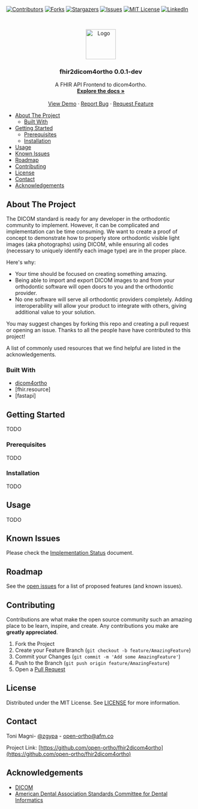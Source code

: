 [![Contributors][contributors-shield]][contributors-url]
[![Forks][forks-shield]][forks-url]
[![Stargazers][stars-shield]][stars-url]
[![Issues][issues-shield]][issues-url]
[![MIT License][license-shield]][license-url]
[![LinkedIn][linkedin-shield]][linkedin-url]

<!-- PROJECT LOGO -->
<br />
<p align="center">
  <a href="https://github.com/open-ortho/fhir2dicom4ortho">
    <img src="https://raw.githubusercontent.com/open-ortho/fhir2dicom4ortho/master/images/open-ortho.png" alt="Logo" width="80" height="80">
  </a>

  <h3 align="center">fhir2dicom4ortho 0.0.1-dev</h3>

  <p align="center">
    A FHIR API Frontend to dicom4ortho.
    <br />
    <a href="https://open-ortho.github.io/fhir2dicom4ortho/"><strong>Explore the docs »</strong></a>
    <br />
    <br />
    <a href="https://github.com/open-ortho/fhir2dicom4ortho">View Demo</a>
    ·
    <a href="https://github.com/open-ortho/fhir2dicom4ortho/issues">Report Bug</a>
    ·
    <a href="https://github.com/open-ortho/fhir2dicom4ortho/issues">Request Feature</a>
  </p>
</p>

<!-- TABLE OF CONTENTS -->
- [About The Project](#about-the-project)
  - [Built With](#built-with)
- [Getting Started](#getting-started)
  - [Prerequisites](#prerequisites)
  - [Installation](#installation)
- [Usage](#usage)
- [Known Issues](#known-issues)
- [Roadmap](#roadmap)
- [Contributing](#contributing)
- [License](#license)
- [Contact](#contact)
- [Acknowledgements](#acknowledgements)


## About The Project

The DICOM standard is ready for any developer in the orthodontic community to
implement. However, it can be complicated and implementation can be time
consuming. We want to create a proof of concept to demonstrate how to
properly store orthodontic visible light images (aka photographs) using
DICOM, while ensuring all codes (necessary to uniquely identify each image
type) are in the proper place.

Here's why:

* Your time should be focused on creating something amazing.
* Being able to import and export DICOM images to and from your orthodontic
  software will open doors to you and the orthodontic provider.
* No one software will serve all orthodontic providers completely. Adding
  interoperability will allow your product to integrate with others, giving
  additional value to your solution.

You may suggest changes by forking this repo and creating a pull request or
opening an issue. Thanks to all the people have have contributed to this
project!

A list of commonly used resources that we find helpful are listed in the
acknowledgements.

### Built With

* [dicom4ortho](https://github.com/open-ortho/dicom4ortho/)
* [fhir.resource]
* [fastapi]

## Getting Started

TODO

### Prerequisites

TODO

### Installation

TODO

<!-- USAGE EXAMPLES -->
## Usage

TODO

## Known Issues

Please check the [Implementation Status](docs/IMPLEMENTATION_STATUS.md)
document.

<!-- ROADMAP -->
## Roadmap

See the [open issues](https://github.com/open-ortho/fhir2dicom4ortho/issues) for a list of proposed features (and known issues).

<!-- CONTRIBUTING -->
## Contributing

Contributions are what make the open source community such an amazing place to be learn, inspire, and create. Any contributions you make are **greatly appreciated**.

1. Fork the Project
2. Create your Feature Branch (`git checkout -b feature/AmazingFeature`)
3. Commit your Changes (`git commit -m 'Add some AmazingFeature'`)
4. Push to the Branch (`git push origin feature/AmazingFeature`)
5. Open a [Pull Request](https://docs.github.com/en/github/collaborating-with-issues-and-pull-requests/creating-a-pull-request)

<!-- LICENSE -->
## License

Distributed under the MIT License. See [LICENSE](LICENSE) for more information.

<!-- CONTACT -->
## Contact

Toni Magni- [@zgypa](https://twitter.com/zgypa) - open-ortho@afm.co

Project Link: [https://github.com/open-ortho/fhir2dicom4ortho](https://github.com/open-ortho/fhir2dicom4ortho)

<!-- ACKNOWLEDGEMENTS -->
## Acknowledgements

- [DICOM](https://www.webpagefx.com/tools/emoji-cheat-sheet)
- [American Dental Association Standards Committee for Dental Informatics](https://www.ada.org/en/science-research/dental-standards/standards-committee-on-dental-informatics)

<!-- MARKDOWN LINKS & IMAGES -->
<!-- https://www.markdownguide.org/basic-syntax/#reference-style-links -->
[contributors-shield]: https://img.shields.io/github/contributors/open-ortho/fhir2dicom4ortho.svg?style=for-the-badge
[contributors-url]: https://github.com/open-ortho/fhir2dicom4ortho/graphs/contributors
[forks-shield]: https://img.shields.io/github/forks/open-ortho/fhir2dicom4ortho.svg?style=for-the-badge
[forks-url]: https://github.com/open-ortho/fhir2dicom4ortho/network/members
[stars-shield]: https://img.shields.io/github/stars/open-ortho/fhir2dicom4ortho.svg?style=for-the-badge
[stars-url]: https://github.com/open-ortho/fhir2dicom4ortho/stargazers
[issues-shield]: https://img.shields.io/github/issues/open-ortho/fhir2dicom4ortho.svg?style=for-the-badge
[issues-url]: https://github.com/open-ortho/fhir2dicom4ortho/issues
[license-shield]: https://img.shields.io/github/license/open-ortho/fhir2dicom4ortho.svg?style=for-the-badge
[license-url]: https://github.com/open-ortho/fhir2dicom4ortho/blob/master/LICENSE
[linkedin-shield]: https://img.shields.io/badge/-LinkedIn-black.svg?style=for-the-badge&logo=linkedin&colorB=555
[linkedin-url]: https://linkedin.com/in/open-ortho
[product-screenshot]: images/screenshot.png
[example-csv-url]: resources/example/input_from.csv
